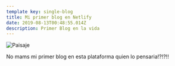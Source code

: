 ```yaml
---
template key: single-blog
title: Mi primer blog en Netlify
date: 2019-08-13T00:48:55.014Z
description: Primer Blog en la vida
---
```

![Paisaje](/images/nature.jpg "Titulito")

No mams mi primer blog en esta plataforma quien lo pensaria!?!?!!
